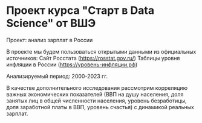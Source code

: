 # Проект курса "Старт в Data Science" от ВШЭ

Проект: анализ зарплат в России

В проекте мы будем пользоваться открытыми данными из официальных источников:
Сайт Росстата (https://rosstat.gov.ru/)
Таблицы уровня инфляции в России (https://уровень-инфляции.рф)

Анализируемый период: 2000-2023 гг.

В качестве дополнительного исследования рассмотрим корреляцию важных экономических показателей (ВВП на душу населения, доля занятых лиц в общей численности населения, уровень безработицы, доля заработной платы в ВВП, уровень счастья) с динамикой реальных зарплат. 
